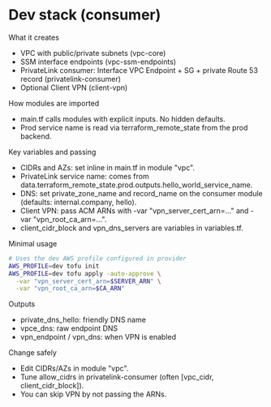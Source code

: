 # Dev stack (consumer)

What it creates
- VPC with public/private subnets (vpc-core)
- SSM interface endpoints (vpc-ssm-endpoints)
- PrivateLink consumer: Interface VPC Endpoint + SG + private Route 53 record (privatelink-consumer)
- Optional Client VPN (client-vpn)

How modules are imported
- main.tf calls modules with explicit inputs. No hidden defaults.
- Prod service name is read via terraform_remote_state from the prod backend.

Key variables and passing
- CIDRs and AZs: set inline in main.tf in module "vpc".
- PrivateLink service name: comes from data.terraform_remote_state.prod.outputs.hello_world_service_name.
- DNS: set private_zone_name and record_name on the consumer module (defaults: internal.company, hello).
- Client VPN: pass ACM ARNs with -var "vpn_server_cert_arn=..." and -var "vpn_root_ca_arn=...".
- client_cidr_block and vpn_dns_servers are variables in variables.tf.

Minimal usage
```zsh
# Uses the dev AWS profile configured in provider
AWS_PROFILE=dev tofu init
AWS_PROFILE=dev tofu apply -auto-approve \
  -var "vpn_server_cert_arn=$SERVER_ARN" \
  -var "vpn_root_ca_arn=$CA_ARN"
```

Outputs
- private_dns_hello: friendly DNS name
- vpce_dns: raw endpoint DNS
- vpn_endpoint / vpn_dns: when VPN is enabled

Change safely
- Edit CIDRs/AZs in module "vpc".
- Tune allow_cidrs in privatelink-consumer (often [vpc_cidr, client_cidr_block]).
- You can skip VPN by not passing the ARNs.
